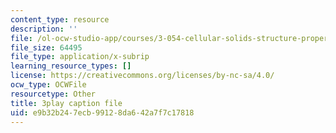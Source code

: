 ```yaml
---
content_type: resource
description: ''
file: /ol-ocw-studio-app/courses/3-054-cellular-solids-structure-properties-and-applications-spring-2015/e9b32b247ecb99128da642a7f7c17818_LzA1OqHY68M.srt
file_size: 64495
file_type: application/x-subrip
learning_resource_types: []
license: https://creativecommons.org/licenses/by-nc-sa/4.0/
ocw_type: OCWFile
resourcetype: Other
title: 3play caption file
uid: e9b32b24-7ecb-9912-8da6-42a7f7c17818
---
```

